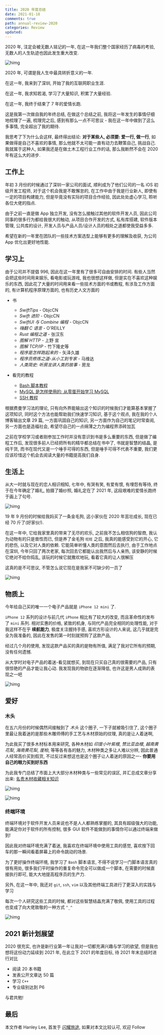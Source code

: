 ```yaml
---
title: 2020 年度总结
date: 2021-01-18
comments: true
path: annual-review-2020
categories: Review
updated:
---
```


2020 年, 注定会被无数人铭记的一年, 在这一年我们整个国家经历了病毒的考验, 无数人的人生轨迹也因此发生重大改变.

![himg](https://a.hanleylee.com/HKMS/2021-01-18211518.jpg?x-oss-process=style/WaMa)

<!-- more -->

2020 年, 可谓是我人生中最具转折意义的一年.

在这一年, 我来到了深圳, 开始了我的互联网职业生涯.

在这一年, 我求知若渴, 学习了大量知识, 积累了大量经验.

在这一年, 我终于结束了 7 年的爱情长跑.

这是我第一次做自我的年终总结, 在做这个总结之前, 我将这一年发生的事情仔细地梳理了一遍, 梳理完之后, 感到有那么一点不可思议 - 我在这一年中做到了这么多事情, 完全超出了我的期待.

我思考了下为什么会这样, 最终得出结论: **对于某些人, 必须要: 爱一行, 做一行**, 如果做得是自己不喜欢的事情, 那么他就不太可能一直有动力去鞭策自己, 挑战自己. 我就属于这种人, 如果我还是在做土木工程行业工作的话, 那么我断然不会在 2020 年有这么大的进步.

## 工作上

年初 3 月份的时候通过了深圳一家公司的面试, 顺利成为了他们公司的一名 iOS 初级开发工程师, 对于这个机会我是不敢懈怠的, 在工作中由于我是行业新人, 即使有一定的项目构建能力, 但是毕竟没有实际的项目合作经验, 因此处处虚心学习, 聆听各位大佬的指点.

由于之前一直是做 App 独立开发, 没有怎么接触过其他的软件开发人员, 因此公司同事的很多行为都给我很大的触动, 从项目合作开发的方式, 私有库搭建, 软件版本管理, 公共库的设计, 开发人员与产品人员/设计人员的相处之道都使我受益多多.

希望在新的一年里在团队的一些技术方案选型上能够有更多的理解及收获, 为公司 App 优化出更好地性能.

## 学习上

由于公司并不提倡 996, 因此在这一年里有了很多可自由安排的时间. 有些人当然会把这些时间用来娱乐, 看电影或玩游戏, 我也很想这样做, 但是实在不喜欢这种娱乐的东西, 因此花了大量的时间用来看一些技术方面的书或教程, 有涉及工作方面的, 有计算机程序原理方面的, 也有历史人文方面的

- 书

    - *SwiftTips* - ObjcCN
    - *Swift 进阶* - ObjcCN
    - *SwiftUI 与 Combine 编程* - ObjcCN
    - *嗨翻 C 语言* - O'REILLY
    - *Rust 编程之道* - 张汉东
    - *图解 HTTP* - 上野 宣
    - *图解 TCP/IP* - 竹下隆史等
    - *程序是怎样跑起来的* - 矢泽久雄
    - *程序员修炼之道-从小工到专家* - 马维达
    - *人类简史: 听房龙讲人类的故事* - 房龙

- 看完的教程

    - [Bash 脚本教程](https://wangdoc.com/bash/)
    - [MySQL 是怎样使用的: 从零蛋开始学习 MySQL](https://juejin.cn/book/6844733802426662926)
    - [SSH 教程](https://wangdoc.com/ssh/)

根据费曼学习法的理论, 只有向外界能输出这个知识的时候我们才能算基本掌握了这项知识, 同时这个方法也能帮助我们快速学习知识, 基于这个观点, 我在我的个人博客输出文章 29 篇, 一方面巩固自己的知识, 另一方面作为自己的笔记时常查阅, 另一方面也是造福社会, 希望尽自己的一点绵薄之力为编程界添砖加瓦

之前在学校学习或者刚参加工作时并没有意识到书是多么重要的东西, 但是做了编程工作后, 发现很多前人已经把所有的精华都总结在书中了, 书就是智慧的结晶, 是纯干货, 而书在现代又是一个唾手可得的东西, 但是唾手可得不代表不重要, 我们更应该珍惜这个机会去阅读大量的书籍提高我们自身.

## 生活上

从大一时就与现在的恋人相识相知, 七年中, 有哭有笑, 有爱有恨, 有埋怨有等待, 终于在今年确定了婚礼, 拍摄了婚纱照, 婚礼定在了 2021 年, 这段艰难的爱情长跑终于画上了句号.

![himg](https://a.hanleylee.com/HKMS/2021-01-18-094847.jpg?x-oss-process=style/WaMa)

19 年 9 月份的时候给我妈买了一条金毛狗, 这小家伙在 2020 年茁壮成长, 现在已经 70 斤了(好家伙!).

在这一年中, 它给我家里真的带来了无尽的欢乐, 之前我不怎么相信狗的智商, 我认为动物有的只是兽性而已, 但是养了金毛狗 `旺旺` 之后, 我真的能感受到它的开心, 它的悲伤, 以及它对人类的依赖. 它能简单听懂人类的意图然后去执行, 由于工作地点在深圳, 今年只回了两次老家, 每次回去它都能认出我然后与人亲热, 该安静的时候它绝对不给你捣乱, 该玩的时候它就撒欢地玩, 看着它真的让人很解压

这真的是不可思议, 不管怎么说它现在是我家不可缺少的一员了

![himg](https://a.hanleylee.com/HKMS/2021-01-18-101223.jpg?x-oss-process=style/WaMa)

## 物质上

今年给自己买的唯一一个电子产品就是 `iPhone 12 mini` 了.

`iPhone 12` 系列的设计与前几代 `iPhone` 相比有了较大的改变, 而且革命性的发布了 `mini` 系列. 相对实惠的价格, 紧致的机身, 与同代产品完全相同的处理性能, 对于我这样不在乎 **续航能力**, 极度关注握持手感, 喜欢方形设计的人来说, 这几乎就是完全为我准备的, 因此在发售的第一时刻就预购了这款产品,

经过几个月的使用, 发现这款产品买的真的是物有所值, 满足了我对它所有的预期, 没有任何遗憾.

从大学时对电子产品的着迷-看见就想买, 到现在只买自己真的很需要的产品, 只有很惊艳的产品才能让我心动. 我发现我的物欲在逐渐降低, 也许这是男人成熟的表现之一吧

![himg](https://a.hanleylee.com/HKMS/2021-01-18-095246.jpg?x-oss-process=style/WaMa)

## 爱好

### 木头

在五六月份的时候偶然间接触到了 *木头* 这个圈子, 一下子就被吸引住了, 这个圈子里最让我着迷的是那些木雕师傅的手工艺与木材原始的纹理, 真的是让人着迷啊,

为此我买了很多木材标本用来研究, 各种木材如 *印度小叶紫檀*, *赞比亚血檀*, *越南黄花梨*, *海南黄花梨*, *崖柏*, 等等各有各的魅力, 木材种类之多让人难以分辨, 因此普通人经常高价买到假货, 不过反过来想这也是这个圈子让人着迷的原因之一- **你要用自己的眼力买到好东西**

为此我专门总结了市面上大大部分木材种类与一些常见的误区, 并汇总成文章分享出来: [名贵木材收藏相关知识](https://www.hanleylee.com/rare-wood-collection.html)

![himg](https://a.hanleylee.com/HKMS/2021-01-18-095057.jpg?x-oss-process=style/WaMa)

![himg](https://a.hanleylee.com/HKMS/2021-01-18-095127.jpg?x-oss-process=style/WaMa)

### 终端环境

终端环境对于软件开发人员来说也不是人人都熟练掌握的, 其具有超级强大的功能, 能满足你对于软件的所有控制, 很多 GUI 软件不能做到的事情你可以通过终端来做到!

因此我对终端环境充满了着迷, 我喜欢在终端环境中使用工具的感觉, 喜欢按下回车的那一瞬间看着屏幕上的命令跳动的场景.

为了更好操作终端环境, 我学习了 `Bash` 脚本语言, 不得不说学习一门脚本语言真的很有用处, 很多我们平时操作的重复命令完全可以做成一个脚本, 在需要的时候直接执行即可, 能大大地提高程序员的生产力.

另外, 在这一年中, 我还对 `git`, `ssh`, `vim` 以及其他终端工具进行了更深入的实践与学习

每次一个人研究这些工具的时候, 都对这些智慧结晶充满了敬佩, 使用工具的过程也变成了向大佬致敬的一种方式 `^_^`

![himg](https://a.hanleylee.com/HKMS/2021-01-18-095345.png?x-oss-process=style/WaMa)

## 2021 新计划展望

2020 很充实, 也许是新行业第一年让我对一切都充满兴趣与学习的欲望, 但是我也想将这份动力延续到 2021 年, 在此立下 2021 的年度目标, 待 2021 年末总结时进行对比

- 阅读 20 本书籍
- 发表公开文章达 50 篇
- 学习 `C++`
- 专业级别达到 P6

与君共勉!

## 最后

本文作者 Hanley Lee, 首发于 [闪耀旅途](https://www.hanleylee.com), 如果对本文比较认可, 欢迎 Follow
